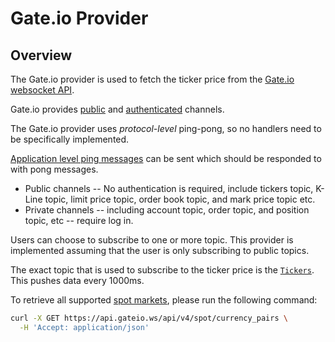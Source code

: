# Gate.io Provider

## Overview

The Gate.io provider is used to fetch the ticker price from the [Gate.io websocket API](https://www.gate.io/docs/developers/apiv4/ws/en/#api-overview).

Gate.io provides [public](https://www.gate.io/docs/developers/apiv4/ws/en/#public-trades-channel) and [authenticated](https://www.gate.io/docs/developers/apiv4/ws/en/#funding-balance-channel) channels.

The Gate.io provider uses _protocol-level_ ping-pong, so no handlers need to be specifically implemented.

[Application level ping messages](https://www.gate.io/docs/developers/apiv4/ws/en/#application-ping-pong) can be sent which should be responded to with pong messages.

* Public channels -- No authentication is required, include tickers topic, K-Line topic, limit price topic, order book topic, and mark price topic etc.
* Private channels -- including account topic, order topic, and position topic, etc -- require log in.

Users can choose to subscribe to one or more topic. This provider is implemented assuming that the user is only subscribing to public topics.

The exact topic that is used to subscribe to the ticker price is the [`Tickers`](https://www.gate.io/docs/developers/apiv4/ws/en/#tickers-channel). This pushes data every 1000ms.

To retrieve all supported [spot markets](https://www.gate.io/docs/developers/apiv4/en/#get-details-of-a-specific-currency), please run the following command:

```bash
curl -X GET https://api.gateio.ws/api/v4/spot/currency_pairs \
  -H 'Accept: application/json'
```

